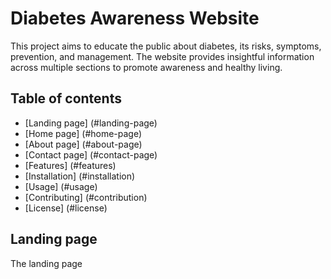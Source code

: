# Diabetes Awareness Website

This project aims to educate the public  about diabetes, its risks, symptoms, prevention, and management. The website provides insightful information across multiple sections to promote awareness and healthy living.

## Table of contents
- [Landing page] (#landing-page)
- [Home page] (#home-page)
- [About page] (#about-page)
- [Contact page] (#contact-page)
- [Features] (#features)
- [Installation] (#installation)
- [Usage] (#usage)
- [Contributing] (#contribution)
- [License] (#license)

## Landing page

The landing page